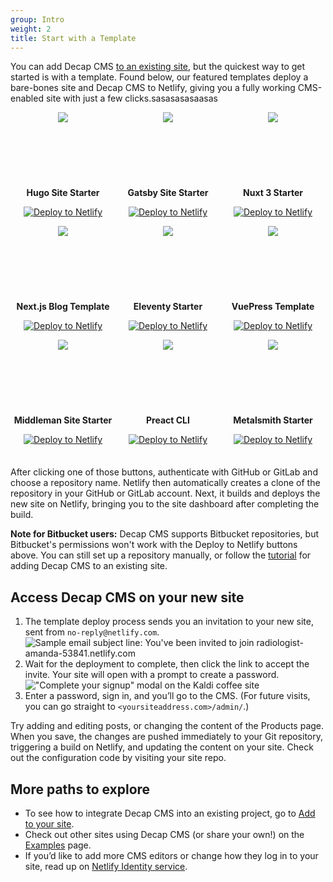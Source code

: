```yaml
---
group: Intro
weight: 2
title: Start with a Template
---
```

You can add Decap CMS [to an existing site](/docs/add-to-your-site/), but the quickest way to get started is with a template.  Found below, our featured templates deploy a bare-bones site and Decap CMS to Netlify, giving you a fully working CMS-enabled site with just a few clicks.sasasasasaasas

<div style="display: grid; grid-template-columns: repeat(3, minmax(0, 1fr)); text-align: center; margin-bottom: 1.5em;">
  <div style="flex-basis: 33%">
    <div style="padding: 0 15%; height: 100px; display: flex; justify-content: center;">
      <img src="/img/hugo.svg"/>
    </div>
    <h4 style="margin: 1.25rem 0 0.75rem;">Hugo Site Starter</h4>
    <p><a href="https://app.netlify.com/start/deploy?repository=https://github.com/decaporg/one-click-hugo-cms&amp;stack=cms"><img src="https://www.netlify.com/img/deploy/button.svg" alt="Deploy to Netlify" /></a></p>
  </div>
  <div style="flex-basis: 33%">
    <div style="padding: 0 30%; height: 100px; display: flex; justify-content: center;">
      <img src="/img/gatsby.svg"/>
    </div>
    <h4 style="margin: 1.25rem 0 0.75rem;">Gatsby Site Starter</h4>
    <p><a href="https://app.netlify.com/start/deploy?repository=https://github.com/decaporg/gatsby-starter-decap-cms&amp;stack=cms"><img src="https://www.netlify.com/img/deploy/button.svg" alt="Deploy to Netlify" /></a></p>
  </div>
  <div style="flex-basis: 33%">
    <div style="padding: 0 30%; height: 100px; display: flex; justify-content: center;">
      <img src="/img/nuxt.svg"/>
    </div>
    <h4 style="margin: 1.25rem 0 0.75rem;">Nuxt 3 Starter</h4>
    <p><a href="https://app.netlify.com/start/deploy?repository=https://github.com/Sfolkerts89/Nuxt3-starter__Decap-cms&amp;stack=cms"><img src="https://www.netlify.com/img/deploy/button.svg" alt="Deploy to Netlify" /></a></p>
  </div>
  <div style="flex-basis: 33%">
    <div style="padding: 0 30%; height: 100px; display: flex; justify-content: center;">
      <img src="/img/nextjs.svg"/>
    </div>
    <h4 style="margin: 1.25rem 0 0.75rem;">Next.js Blog Template</h4>
    <p><a href="https://app.netlify.com/start/deploy?repository=https://github.com/wutali/nextjs-netlify-blog-template&amp;stack=cms"><img src="https://www.netlify.com/img/deploy/button.svg" alt="Deploy to Netlify" /></a></p>
  </div>
  <div style="flex-basis: 33%">
    <div style="padding: 0 30%; height: 100px; display: flex; justify-content: center;">
      <img src="/img/11ty-logo.svg"/>
    </div>
    <h4 style="margin: 1.25rem 0 0.75rem;">Eleventy Starter</h4>
    <p><a href="https://app.netlify.com/start/deploy?repository=https://github.com/surjithctly/neat-starter&amp;stack=cms"><img src="https://www.netlify.com/img/deploy/button.svg" alt="Deploy to Netlify" /></a></p>
  </div>
  <div style="flex-basis: 33%">
    <div style="padding: 0 30%; height: 100px; display: flex; justify-content: center;">
      <img src="/img/vuepress.png"/>
    </div>
    <h4 style="margin: 1.25rem 0 0.75rem;">VuePress Template</h4>
    <p><a href="https://app.netlify.com/start/deploy?repository=https://github.com/NdagiStanley/VueDN"><img src="https://www.netlify.com/img/deploy/button.svg" alt="Deploy to Netlify" /></a></p>
  </div>
  <div style="flex-basis: 33%">
    <div style="padding: 0 30%; height: 100px; display: flex; justify-content: center;">
      <img src="/img/middleman.svg"/>
    </div>
    <h4 style="margin: 1.25rem 0 0.75rem;">Middleman Site Starter</h4>
    <p><a href="https://app.netlify.com/start/deploy?repository=https://github.com/tomrutgers/middleman-starter-netlify-cms&amp;stack=cms"><img src="https://www.netlify.com/img/deploy/button.svg" alt="Deploy to Netlify" /></a></p>
  </div>
  <div style="flex-basis: 33%">
    <div style="padding: 0 30%; height: 100px; display: flex; justify-content: center;">
      <img src="/img/preact.svg"/>
    </div>
    <h4 style="margin: 1.25rem 0 0.75rem;">Preact CLI</h4>
    <p><a href="https://app.netlify.com/start/deploy?repository=https://github.com/preactjs/preact-netlify&amp;stack=cms"><img src="https://www.netlify.com/img/deploy/button.svg" alt="Deploy to Netlify" /></a></p>
  </div>
  <div style="flex-basis: 33%">
    <div style="padding: 0 30%; height: 100px; display: flex; justify-content: center;">
      <img src="/img/metalsmith.svg"/>
    </div>
    <h4 style="margin: 1.25rem 0 0.75rem;">Metalsmith Starter</h4>
    <p><a href="https://app.netlify.com/start/deploy?repository=https://github.com/wernerglinka/metalsmith-netlify-starter"><img src="https://www.netlify.com/img/deploy/button.svg" alt="Deploy to Netlify" /></a></p>
  </div>
</div>

After clicking one of those buttons, authenticate with GitHub or GitLab and choose a repository name. Netlify then automatically creates a clone of the repository in your GitHub or GitLab account. Next, it builds and deploys the new site on Netlify, bringing you to the site dashboard after completing the build.

**Note for Bitbucket users:** Decap CMS supports Bitbucket repositories, but Bitbucket's permissions won't work with the Deploy to Netlify buttons above. You can still set up a repository manually, or follow the [tutorial](/docs/add-to-your-site) for adding Decap CMS to an existing site.

## Access Decap CMS on your new site

1. The template deploy process sends you an invitation to your new site, sent from `no-reply@netlify.com`.
   ![Sample email subject line: You've been invited to join radiologist-amanda-53841.netlify.com](https://www.decapcms.org/img/email-subject.png?raw=true)
2. Wait for the deployment to complete, then click the link to accept the invite. Your site will open with a prompt to create a password.
   !["Complete your signup" modal on the Kaldi coffee site](https://www.decapcms.org/img/create-password.png?raw=true)
3. Enter a password, sign in, and you’ll go to the CMS. (For future visits, you can go straight to `<yoursiteaddress.com>/admin/`.)

Try adding and editing posts, or changing the content of the Products page. When you save, the changes are pushed immediately to your Git repository, triggering a build on Netlify, and updating the content on your site. Check out the configuration code by visiting your site repo.

## More paths to explore

* To see how to integrate Decap CMS into an existing project, go to [Add to your site](/docs/add-to-your-site/).
* Check out other sites using Decap CMS (or share your own!) on the [Examples](/docs/examples/) page.
* If you’d like to add more CMS editors or change how they log in to your site, read up on [Netlify Identity service](https://www.netlify.com/docs/identity).
